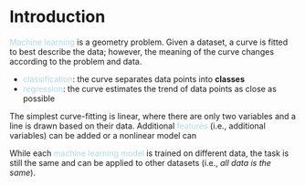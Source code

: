 # Introduction

<span style = "color:lightblue">Machine learning</span> is a geometry problem. Given a dataset, a curve is fitted to best describe the data; however, the meaning of the curve changes according to the problem and data.
- <span style = "color:lightblue">classification</span>: the curve separates data points into **classes**
- <span style = "color:lightblue">regression</span>: the curve estimates the trend of data points as close as possible

The simplest curve-fitting is linear, where there are only two variables and a line is drawn based on their data. Additional <span style = "color:lightblue">features</span> (i.e., additional variables) can be added or a nonlinear model can 

While each <span style = "color:lightblue">machine learning model</span> is trained on different data, the task is still the same and can be applied to other datasets (i.e., *all data is the same*).

